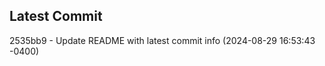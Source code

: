 
## Latest Commit
2535bb9 - Update README with latest commit info (2024-08-29 16:53:43 -0400) <Yunxi-Zhou>
